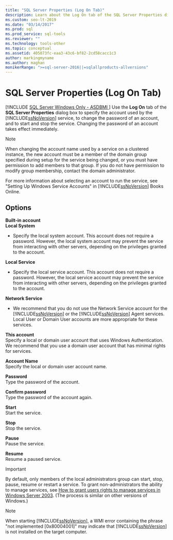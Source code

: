 ```yaml
---
title: "SQL Server Properties (Log On Tab)"
description: Learn about the Log On tab of the SQL Server Properties dialog box. Use this tab to specify the account that SQL Server uses and to start or stop the service.
ms.custom: seo-lt-2019
ms.date: "03/14/2017"
ms.prod: sql
ms.prod_service: sql-tools
ms.reviewer: ""
ms.technology: tools-other
ms.topic: conceptual
ms.assetid: 405073fc-eaa3-43c6-bf82-2cd58cacc1c3
author: markingmyname
ms.author: maghan
monikerRange: ">=sql-server-2016||=sqlallproducts-allversions"
---
```

# SQL Server Properties (Log On Tab)
[!INCLUDE [SQL Server Windows Only - ASDBMI ](../../includes/applies-to-version/sql-windows-only-asdbmi.md)]
  Use the **Log On** tab of the **SQL Server Properties** dialog box to specify the account used by the [!INCLUDE[ssNoVersion](../../includes/ssnoversion-md.md)] service, to change the password of an account, and to start and stop the service. Changing the password of an account takes effect immediately.  
  
> [!NOTE]  
>  When changing the account name used by a service on a clustered instance, the new account must be a member of the domain group specified during setup for the service being changed, or you must have permission to add members to that group. If you do not have permission to modify group membership, contact the domain administrator.  
>   
>  For more information about selecting an account to run the service, see "Setting Up Windows Service Accounts" in [!INCLUDE[ssNoVersion](../../includes/ssnoversion-md.md)] Books Online.  
  
## Options  
 **Built-in account**  
 **Local System**  
 -   Specify the local system account. This account does not require a password. However, the local system account may prevent the service from interacting with other servers, depending on the privileges granted to the account.  
  
 **Local Service**  
 -   Specify the local service account. This account does not require a password. However, the local service account may prevent the service from interacting with other servers, depending on the privileges granted to the account.  
  
 **Network Service**  
 -   We recommend that you do not use the Network Service account for the [!INCLUDE[ssNoVersion](../../includes/ssnoversion-md.md)] or the [!INCLUDE[ssNoVersion](../../includes/ssnoversion-md.md)] Agent services. Local User or Domain User accounts are more appropriate for these services.  
  
 **This account**  
 Specify a local or domain user account that uses Windows Authentication. We recommend that you use a domain user account that has minimal rights for services.  
  
 **Account Name**  
 Specify the local or domain user account name.  
  
 **Password**  
 Type the password of the account.  
  
 **Confirm password**  
 Type the password of the account again.  
  
 **Start**  
 Start the service.  
  
 **Stop**  
 Stop the service.  
  
 **Pause**  
 Pause the service.  
  
 **Resume**  
 Resume a paused service.  
  
> [!IMPORTANT]  
>  By default, only members of the local administrators group can start, stop, pause, resume or restart a service. To grant non-administrators the ability to manage services, see [How to grant users rights to manage services in Windows Server 2003](https://support.microsoft.com/kb/325349). (The process is similar on other versions of Windows.)  
  
> [!NOTE]  
>  When starting [!INCLUDE[ssNoVersion](../../includes/ssnoversion-md.md)], a WMI error containing the phrase "not implemented [0x80004001]" may indicate that [!INCLUDE[ssNoVersion](../../includes/ssnoversion-md.md)] is not installed on the target computer.  
  
  
